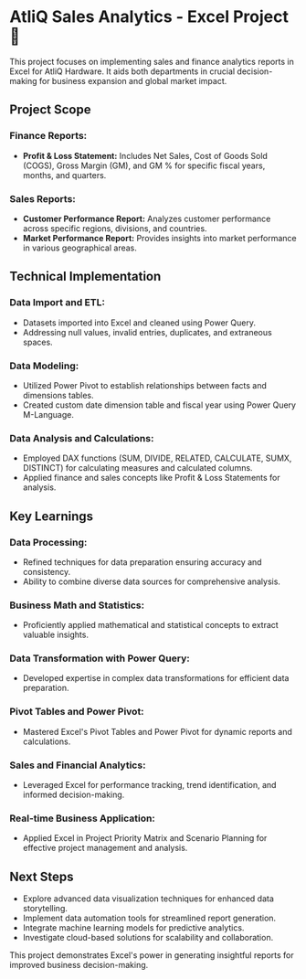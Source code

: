 # AtliQ Sales Analytics - Excel Project 🚀

This project focuses on implementing sales and finance analytics reports in Excel for AtliQ Hardware. It aids both departments in crucial decision-making for business expansion and global market impact.

## Project Scope

### Finance Reports:
- **Profit & Loss Statement:** Includes Net Sales, Cost of Goods Sold (COGS), Gross Margin (GM), and GM % for specific fiscal years, months, and quarters.

### Sales Reports:
- **Customer Performance Report:** Analyzes customer performance across specific regions, divisions, and countries.
- **Market Performance Report:** Provides insights into market performance in various geographical areas.

## Technical Implementation

### Data Import and ETL:
- Datasets imported into Excel and cleaned using Power Query.
- Addressing null values, invalid entries, duplicates, and extraneous spaces.

### Data Modeling:
- Utilized Power Pivot to establish relationships between facts and dimensions tables.
- Created custom date dimension table and fiscal year using Power Query M-Language.

### Data Analysis and Calculations:
- Employed DAX functions (SUM, DIVIDE, RELATED, CALCULATE, SUMX, DISTINCT) for calculating measures and calculated columns.
- Applied finance and sales concepts like Profit & Loss Statements for analysis.

## Key Learnings

### Data Processing:
- Refined techniques for data preparation ensuring accuracy and consistency.
- Ability to combine diverse data sources for comprehensive analysis.

### Business Math and Statistics:
- Proficiently applied mathematical and statistical concepts to extract valuable insights.

### Data Transformation with Power Query:
- Developed expertise in complex data transformations for efficient data preparation.

### Pivot Tables and Power Pivot:
- Mastered Excel's Pivot Tables and Power Pivot for dynamic reports and calculations.

### Sales and Financial Analytics:
- Leveraged Excel for performance tracking, trend identification, and informed decision-making.

### Real-time Business Application:
- Applied Excel in Project Priority Matrix and Scenario Planning for effective project management and analysis.

## Next Steps

- Explore advanced data visualization techniques for enhanced data storytelling.
- Implement data automation tools for streamlined report generation.
- Integrate machine learning models for predictive analytics.
- Investigate cloud-based solutions for scalability and collaboration.

This project demonstrates Excel's power in generating insightful reports for improved business decision-making.
